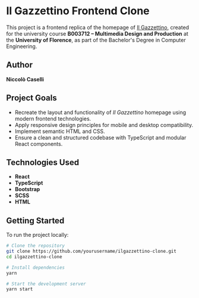 # Il Gazzettino Frontend Clone

This project is a frontend replica of the homepage of [Il Gazzettino](https://www.ilgazzettino.it/?refresh_ce), created for the university course **B003712 – Multimedia Design and Production** at the **University of Florence**, as part of the Bachelor's Degree in Computer Engineering.

## Author

**Niccolò Caselli**

## Project Goals

- Recreate the layout and functionality of _Il Gazzettino_ homepage using modern frontend technologies.
- Apply responsive design principles for mobile and desktop compatibility.
- Implement semantic HTML and CSS.
- Ensure a clean and structured codebase with TypeScript and modular React components.

## Technologies Used

- **React**
- **TypeScript**
- **Bootstrap**
- **SCSS**
- **HTML**

## Getting Started

To run the project locally:

```bash
# Clone the repository
git clone https://github.com/yourusername/ilgazzettino-clone.git
cd ilgazzettino-clone

# Install dependencies
yarn

# Start the development server
yarn start
```
